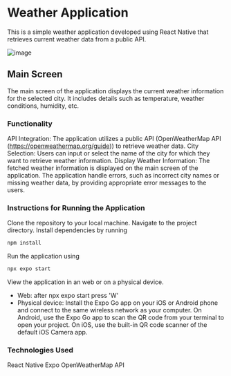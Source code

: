 # Weather Application
This is a simple weather application developed using React Native that retrieves current weather data from a public API.

![image](https://github.com/RoksolanaTylipska/weather-app/assets/88103621/b90c4c50-637f-4ad5-9031-2dd1b4b39490)

## Main Screen
The main screen of the application displays the current weather information for the selected city. It includes details such as temperature, weather conditions, humidity, etc.

### Functionality
API Integration: The application utilizes a public API (OpenWeatherMap API (https://openweathermap.org/guide)) to retrieve weather data.
City Selection: Users can input or select the name of the city for which they want to retrieve weather information.
Display Weather Information: The fetched weather information is displayed on the main screen of the application.
The application handle errors, such as incorrect city names or missing weather data, by providing appropriate error messages to the users.

### Instructions for Running the Application
Clone the repository to your local machine.
Navigate to the project directory.
Install dependencies by running

```bash
npm install
```

Run the application using 

```bash
npx expo start
```

View the application in an web or on a physical device.
- Web: after npx expo start press 'W'
- Physical device: Install the Expo Go app on your iOS or Android phone and connect to the same wireless network as your computer. On Android, use the Expo Go app to scan the QR code from your terminal to open your project. On iOS, use the built-in QR code scanner of the default iOS Camera app.

### Technologies Used
React Native
Expo
OpenWeatherMap API 
